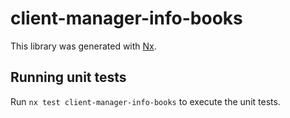 # client-manager-info-books

This library was generated with [Nx](https://nx.dev).

## Running unit tests

Run `nx test client-manager-info-books` to execute the unit tests.
